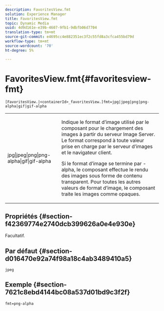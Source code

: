```yaml
---
description: FavoritesView.fmt
solution: Experience Manager
title: FavoritesView.fmt
topic: Dynamic Media
uuid: 4d9d161e-e39b-4607-9fb1-9dbfb06d7704
translation-type: tm+mt
source-git-commit: e4695cc4e882351ec3f2c55fd8a3cfca455bd79d
workflow-type: tm+mt
source-wordcount: '70'
ht-degree: 5%

---
```



# FavoritesView.fmt{#favoritesview-fmt}

`[FavoritesView.|<containerId>_favoritesView.]fmt=jpg|jpeg|png|png-alpha|gif|gif-alpha`

<table id="table_2B109D2F91E64B5382B31921C3780FA5"> 
 <tbody> 
  <tr> 
   <td colname="col1"> <p><span class="codeph"> jpg|jpeg|png|png-alpha|gif|gif-alpha</span> </p> </td> 
   <td colname="col2"> <p> Indique le format d’image utilisé par le composant pour le chargement des images à partir du serveur Image Server. Le format correspond à toute valeur prise en charge par le serveur d’images et le navigateur client. </p> <p>Si le format d’image se termine par <span class="codeph"> -alpha</span>, le composant effectue le rendu des images sous forme de contenu transparent. Pour toutes les autres valeurs de format d’image, le composant traite les images comme opaques. </p> </td> 
  </tr> 
 </tbody> 
</table>

## Propriétés {#section-f42369774e2740dcb399626a0e4e930e}

Facultatif.

## Par défaut {#section-d016470e92a74f98a18c4ab3489410a5}

`jpeg`

## Exemple {#section-7621c8ebd4144bc08a537d01bd9c3f2f}

`fmt=png-alpha`
